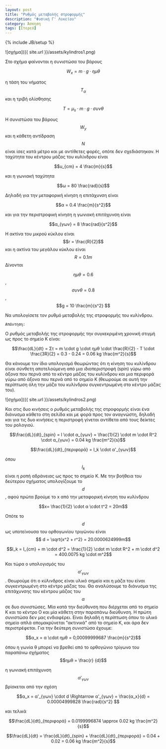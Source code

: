```yaml
---
layout: post
title: "Ρυθμός μεταβολής στροφορμής"
description: "Φυσική Γ' Λυκείου"
category: Άσκηση
tags: [Στερεό]
---
```

{% include JB/setup %}

![σχήμα]({{ site.url }}/assets/kylindros1.png) 


Στο σχήμα φαίνονται η συνιστώσα του βάρους 

$$W_x = m \cdot g \cdot ημθ$$

η τάση του νήματος $$Τ_α$$ και η τριβή ολίσθησης 

$$Τ = μ_s \cdot m \cdot g \cdot συνθ$$

Η συνιστώσα του βάρους $$W_y$$ και η κάθετη αντίδραση $$Ν$$ είναι ίσες κατά μέτρο και με αντίθετες φορές, οπότε δεν σχεδιάστηκαν. Η ταχύτητα του κέντρου μάζας του κυλίνδρου είναι 

$$υ_{cm} = 4 \frac{m}{s}$$ 

και η γωνιακή ταχύτητα 

$$ω = 80 \frac{rad}{s}$$

Δηλαδή για την μεταφορική κίνηση η επιτάχυνση είναι 

$$α = 0.4 \frac{m}{s^2}$$ 

και για την περιστροφική κίνηση η γωνιακή επιτάχυνση είναι 

$$α_{γων} = 8 \frac{rad}{s^2}$$

H ακτίνα του μικρού κύκλου είναι $$r = \frac{R}{2}$$ και η ακτίνα του μεγάλου κύκλου είναι $$R = 0.1m$$ Δίνονται 

$$ημθ = 0.6$$, $$συνθ = 0.8$$, $$g = 10 \frac{m}{s^2} $$

Να υπολογίσετε τον ρυθμό μεταβολής της στροφορμής του κυλίνδρου.


`Απάντηση:`

Ο ρυθμός μεταβολής της στροφορμής την συγκεκριμένη χρονική στιγμή ως προς το σημείο Κ είναι:

$$\frac{dL}{dt} = Στ = m \cdot g \cdot ημθ \cdot \frac{R}{2} - T \cdot \frac{3R}{2} = 0.3 - 0.24 = 0.06 kg \frac{m^2}{s}$$


Θα κάνουμε τον ίδιο υπολογισμό θεωρώντας ότι η κίνηση του κυλίνδρου είναι σύνθετη αποτελούμενη από μια ιδιοπεριστροφή (spin) γύρω από άξονα που περνά από το κέντρο μάζας του κυλίνδρου και μια περιφορά γύρω από άξονα που περνά από το σημείο Κ (θεωρούμε σε αυτή την περίπτωση όλη την μάζα του κυλίνδρου συγκεντρωμένη στο κέντρο μάζας του). 

![σχήμα]({{ site.url }}/assets/kylindros2.png) 

Και στις δυο κινήσεις ο ρυθμός μεταβολής της στροφορμής είναι ένα διάνυσμα κάθετο στη σελίδα και με φορά προς τον αναγνώστη, δηλαδή και για τις δυο κινήσεις η περιστροφή γίνεται αντίθετα από τους δείκτες του ρολογιού. 

$$\frac{dL}{dt}_{spin} = I \cdot α_{γων} = \frac{1}{2} \cdot m \cdot R^2 \cdot α_{γων} = 0.04 kg \frac{m^2}{s}$$

$$\frac{dL}{dt}_{περιφορά} = Ι_k \cdot α'_{γων}$$

όπου $$I_k$$ είναι η ροπή αδράνειας ως προς το σημείο Κ. Με την βοήθεια του δεύτερου σχήματος υπολογίζουμε το $$d$$, αφού πρώτα βρούμε το x από την μεταφορική κίνηση του κυλίνδρου

$$x= \frac{1}{2} \cdot α \cdot t^2 = 20m$$

Οπότε το $$d$$ ως υποτείνουσα του ορθογωνίου τριγώνου είναι $$ d = \sqrt{x^2 + r^2} = 20.0000624999m$$

$$I_k = I_{cm} + m \cdot d^2 =  \frac{1}{2} \cdot m \cdot R^2 + m \cdot d^2 = 400.0075 kg \cdot m^2$$

Και τώρα ο υπολογισμός του $$ α'_{γων}$$. Θεωρούμε ότι ο κύλινδρος είναι υλικό σημείο και η μάζα του είναι συγκεντρωμένη στο κέντρο μάζας του. Θα αναλύσουμε το διάνυσμα της επιτάχυνσης του κέντρου μάζας του $$α$$ σε δυο συνιστώσες. Μία κατά την διεύθυνση που διέρχεται από το σημείο Κ και το κέντρο Ο και μία κάθετη στην παραπάνω διεύθυνση. Η πρώτη συνιστώσα δεν μας ενδιαφέρει. Είναι δηλαδή η περίπτωση όπου το υλικό σημείο απλά απομακρύνεται "ακτινικά" από το σημείο Κ, και άρα δεν περιστρέφεται. Για την δεύτερη συνιστώσα έχουμε:

$$α_x = α \cdot ημθ = 0,00099999687 \frac{m}{s^2}$$

όπου η γωνία θ μπορεί να βρεθεί από το ορθογώνιο τρίγωνο του παραπάνω σχήματος $$ημθ = \frac{r}
{d}$$

η γωνιακή επιτάχυνση $$ α'_{γων}$$ βρίσκεται από την σχέση 

$$α_x = α'_{γων} \cdot d \Rightarrow α'_{γων} = \frac{α_x}{d} = 0.00004999828 \frac{rad}{s^2} $$

και τελικά 

$$\frac{dL}{dt}_{περιφορά} = 0.0199996874 \approx 0.02 kg \frac{m^2}{s}$$

$$\frac{dL}{dt} = \frac{dL}{dt}_{spin} + \frac{dL}{dt}_{περιφορά} = 0.04 + 0.02 = 0.06 kg \frac{m^2}{s}$$
